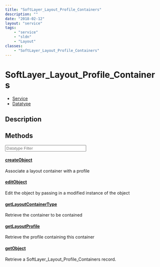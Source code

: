 ```yaml
---
title: "SoftLayer_Layout_Profile_Containers"
description: ""
date: "2018-02-12"
layout: "service"
tags:
    - "service"
    - "sldn"
    - "Layout"
classes:
    - "SoftLayer_Layout_Profile_Containers"
---
```

# SoftLayer_Layout_Profile_Containers
<div id='service-datatype'>
    <ul id='sldn-reference-tabs'>
    <li id='service'> <a href='/reference/services/SoftLayer_Layout_Profile_Containers' >Service</a></li>    <li id='datatype'> <a href='/reference/datatypes/SoftLayer_Layout_Profile_Containers' >Datatype</a></li>
    </ul>
</div>

## Description




        
<div id="properties" class="content service-content">

## Methods

<div class="view-filters">
    <div class="clearfix">
        <div class="search-input-box">
            <input placeholder="Datatype Filter" onkeyup="titleSearch(inputId='edit-combine', divId='method-div', elementClass='method-row')" 
                type="text" id="edit-combine" value="" size="30" maxlength="128" class="form-text">
        </div>
    </div>
</div>

#### [createObject](/reference/services/SoftLayer_Layout_Profile_Containers/createObject)
Associate a layout container with a profile

#### [editObject](/reference/services/SoftLayer_Layout_Profile_Containers/editObject)
Edit the object by passing in a modified instance of the object

#### [getLayoutContainerType](/reference/services/SoftLayer_Layout_Profile_Containers/getLayoutContainerType)
Retrieve the container to be contained

#### [getLayoutProfile](/reference/services/SoftLayer_Layout_Profile_Containers/getLayoutProfile)
Retrieve the profile containing this container

#### [getObject](/reference/services/SoftLayer_Layout_Profile_Containers/getObject)
Retrieve a SoftLayer_Layout_Profile_Containers record.

</div>

